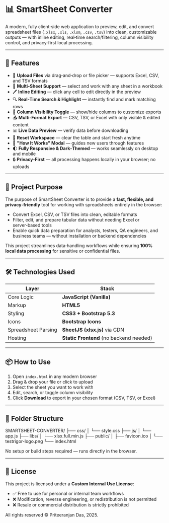 # 📊 SmartSheet Converter

A modern, fully client‑side web application to preview, edit, and convert spreadsheet files (`.xlsx`, `.xls`, `.xlsm`, `.csv`, `.tsv`) into clean, customizable outputs — with inline editing, real‑time search/filtering, column visibility control, and privacy‑first local processing.  

---

## 🚀 Features

- 📁 **Upload Files** via drag‑and‑drop or file picker — supports Excel, CSV, and TSV formats  
- 📄 **Multi‑Sheet Support** — select and work with any sheet in a workbook  
- 🖊️ **Inline Editing** — click any cell to edit directly in the preview  
- 🔍 **Real‑Time Search & Highlight** — instantly find and mark matching rows  
- 🧮 **Column Visibility Toggle** — show/hide columns to customize exports  
- 📤 **Multi‑Format Export** — CSV, TSV, or Excel with only visible & edited content  
- 📊 **Live Data Preview** — verify data before downloading  
- 🔄 **Reset Workspace** — clear the table and start fresh anytime  
- 📘 **"How It Works" Modal** — guides new users through features  
- 🌓 **Fully Responsive & Dark‑Themed** — works seamlessly on desktop and mobile  
- 🔒 **Privacy‑First** — all processing happens locally in your browser; no uploads  

---

## 🎯 Project Purpose

The purpose of SmartSheet Converter is to provide a **fast, flexible, and privacy‑friendly** tool for working with spreadsheets entirely in the browser:  

- Convert Excel, CSV, or TSV files into clean, editable formats  
- Filter, edit, and prepare tabular data without needing Excel or server‑based tools  
- Enable quick data preparation for analysts, testers, QA engineers, and business teams — without installation or backend dependencies  

This project streamlines data‑handling workflows while ensuring **100% local data processing** for sensitive or confidential files.  

---

## 🛠️ Technologies Used

| Layer             | Stack                         |
|-------------------|-------------------------------|
| Core Logic        | **JavaScript (Vanilla)**       |
| Markup            | **HTML5**                      |
| Styling           | **CSS3 + Bootstrap 5.3**       |
| Icons             | **Bootstrap Icons**            |
| Spreadsheet Parsing| **SheetJS (xlsx.js)** via CDN |
| Hosting           | **Static Frontend** (no backend needed) |

---

## 📦 How to Use

1. Open `index.html` in any modern browser  
2. Drag & drop your file or click to upload  
3. Select the sheet you want to work with  
4. Edit, search, or toggle column visibility  
5. Click **Download** to export in your chosen format (CSV, TSV, or Excel)  

---

## 📁 Folder Structure

SMARTSHEET-CONVERTER/
├── css/
│   └── style.css
├── js/
│   └── app.js
├── libs/
│   └── xlsx.full.min.js
├── public/
│   ├── favicon.ico
│   └── testrigor-logo.png
└── index.html

No setup or build steps required — runs directly in the browser.

---

## 🔐 License

This project is licensed under a **Custom Internal Use License**:  

- ✅ Free to use for personal or internal team workflows  
- ❌ Modification, reverse engineering, or redistribution is not permitted  
- ❌ Resale or commercial distribution is strictly prohibited  

All rights reserved © Priteeranjan Das, 2025.